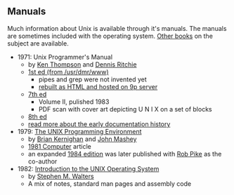 ## Manuals

Much information about Unix is available through it's manuals. The manuals are sometimes included with the operating system. [Other books](./books.md) on the subject are available.

* 1971: Unix Programmer's Manual
  * by [Ken Thompson](http://cs.bell-labs.co/who/ken/) and [Dennis Ritchie](https://www.bell-labs.com/usr/dmr/www/)
  * [1st ed (from /usr/dmr/www)](https://www.bell-labs.com/usr/dmr/www/1stEdman.html)
    - pipes and grep were not invented yet
    - [rebuilt as HTML and hosted on 9p server](http://man.cat-v.org/unix-1st/)
  * [7th ed](https://www.livingcomputers.org/UI/UserDocs/Unix-v7-1/UNIX_Programmers_Manual_Seventh_Edition_Vol_2_1983.pdf)
    - Volume II, pulished 1983
    - PDF scan with cover art depicting U N I X on a set of blocks
  * [8th ed](http://man.cat-v.org/unix_8th/)
  * [read more about the early documentation history](https://en.wikipedia.org/wiki/Man_page#History)
* 1979: [The UNIX Programming Environment](https://doi.org/10.1002/spe.4380090102)
  * by [Brian Kernighan](https://www.cs.princeton.edu/~bwk/) and [John Mashey](https://twitter.com/johnmashey)
  * [1981 Computer](https://www.computer.org/csdl/api/v1/periodical/mags/co/1981/04/01667315/13rRUyv53Ib/download-article/pdf) article
  * an expanded [1984 edition](https://archive.org/details/UnixProgrammingEnviornment/page/n1/mode/2up) was later published with [Rob Pike](https://twitter.com/rob_pike) as the co-author
* 1982: [Introduction to the UNIX Operating System](http://www.bitsavers.org/pdf/uNIX/uNIX_Jan82.pdf)
  * by [Stephen M. Walters](http://www.starrynights.us/Biography/Biography.htm)
  * A mix of notes, standard man pages and assembly code
